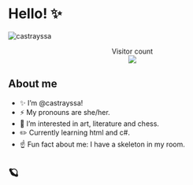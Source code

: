 # Hello! ✨

<img src="" alt="castrayssa">

<p align="center"> 
  Visitor count<br>
  <img src="https://profile-counter.glitch.me/castrayssa/count.svg" />
</p>

## About me

- ✨ I’m @castrayssa!
- ⚡ My pronouns are she/her.
- 👀 I’m interested in art, literature and chess.
- ✏️ Currently learning html and c#.
- ☝️ Fun fact about me: I have a skeleton in my room.

## 🪐
